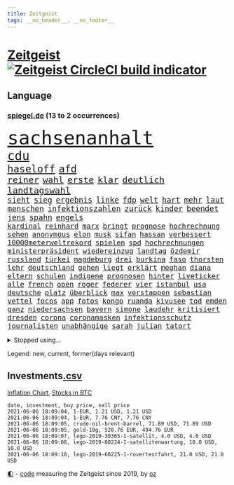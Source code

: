 ```yaml
---
title: Zeitgeist
tags: __no_header__, __no_footer__
---
```


# [Zeitgeist](https://oliz.io/zeitgeist/) [![Zeitgeist CircleCI build indicator](https://circleci.com/gh/ooz/zeitgeist.svg?style=shield)](https://circleci.com/gh/ooz/zeitgeist)

## Language

<h3><a href="https://www.spiegel.de" target="_blank">spiegel.de</a> (13 to 2 occurrences)</h3>
<p style="font-family:monospace">
<span style="font-size:32pt"><a href="news_links.html#sachsenanhalt" class="current">sachsenanhalt</a></span>
<br>
<span style="font-size:21pt"><a href="news_links.html#cdu" class="current">cdu</a></span>
<br>
<span style="font-size:17pt"><a href="news_links.html#haseloff" class="current">haseloff</a></span>
<span style="font-size:17pt"><a href="news_links.html#afd" class="current">afd</a></span>
<br>
<span style="font-size:15pt"><a href="news_links.html#reiner" class="current">reiner</a></span>
<span style="font-size:15pt"><a href="news_links.html#wahl" class="current">wahl</a></span>
<span style="font-size:15pt"><a href="news_links.html#erste" class="current">erste</a></span>
<span style="font-size:15pt"><a href="news_links.html#klar" class="current">klar</a></span>
<span style="font-size:15pt"><a href="news_links.html#deutlich" class="current">deutlich</a></span>
<span style="font-size:15pt"><a href="news_links.html#landtagswahl" class="current">landtagswahl</a></span>
<br>
<span style="font-size:13pt"><a href="news_links.html#sieht" class="current">sieht</a></span>
<span style="font-size:13pt"><a href="news_links.html#sieg" class="current">sieg</a></span>
<span style="font-size:13pt"><a href="news_links.html#ergebnis" class="current">ergebnis</a></span>
<span style="font-size:13pt"><a href="news_links.html#linke" class="current">linke</a></span>
<span style="font-size:13pt"><a href="news_links.html#fdp" class="current">fdp</a></span>
<span style="font-size:13pt"><a href="news_links.html#welt" class="current">welt</a></span>
<span style="font-size:13pt"><a href="news_links.html#hart" class="current">hart</a></span>
<span style="font-size:13pt"><a href="news_links.html#mehr" class="current">mehr</a></span>
<span style="font-size:13pt"><a href="news_links.html#laut" class="current">laut</a></span>
<span style="font-size:13pt"><a href="news_links.html#menschen" class="current">menschen</a></span>
<span style="font-size:13pt"><a href="news_links.html#infektionszahlen" class="current">infektionszahlen</a></span>
<span style="font-size:13pt"><a href="news_links.html#zurück" class="current">zurück</a></span>
<span style="font-size:13pt"><a href="news_links.html#kinder" class="current">kinder</a></span>
<span style="font-size:13pt"><a href="news_links.html#beendet" class="current">beendet</a></span>
<span style="font-size:13pt"><a href="news_links.html#jens" class="current">jens</a></span>
<span style="font-size:13pt"><a href="news_links.html#spahn" class="current">spahn</a></span>
<span style="font-size:13pt"><a href="news_links.html#engels" class="new">engels</a></span>
<br>
<span style="font-size:12pt"><a href="news_links.html#kardinal" class="current">kardinal</a></span>
<span style="font-size:12pt"><a href="news_links.html#reinhard" class="current">reinhard</a></span>
<span style="font-size:12pt"><a href="news_links.html#marx" class="current">marx</a></span>
<span style="font-size:12pt"><a href="news_links.html#bringt" class="current">bringt</a></span>
<span style="font-size:12pt"><a href="news_links.html#prognose" class="current">prognose</a></span>
<span style="font-size:12pt"><a href="news_links.html#hochrechnung" class="new">hochrechnung</a></span>
<span style="font-size:12pt"><a href="news_links.html#sehen" class="current">sehen</a></span>
<span style="font-size:12pt"><a href="news_links.html#anonymous" class="new">anonymous</a></span>
<span style="font-size:12pt"><a href="news_links.html#elon" class="current">elon</a></span>
<span style="font-size:12pt"><a href="news_links.html#musk" class="current">musk</a></span>
<span style="font-size:12pt"><a href="news_links.html#sifan" class="new">sifan</a></span>
<span style="font-size:12pt"><a href="news_links.html#hassan" class="current">hassan</a></span>
<span style="font-size:12pt"><a href="news_links.html#verbessert" class="current">verbessert</a></span>
<span style="font-size:12pt"><a href="news_links.html#10000meterweltrekord" class="new">10000meterweltrekord</a></span>
<span style="font-size:12pt"><a href="news_links.html#spielen" class="current">spielen</a></span>
<span style="font-size:12pt"><a href="news_links.html#spd" class="current">spd</a></span>
<span style="font-size:12pt"><a href="news_links.html#hochrechnungen" class="current">hochrechnungen</a></span>
<span style="font-size:12pt"><a href="news_links.html#ministerpräsident" class="current">ministerpräsident</a></span>
<span style="font-size:12pt"><a href="news_links.html#wiedereinzug" class="new">wiedereinzug</a></span>
<span style="font-size:12pt"><a href="news_links.html#landtag" class="current">landtag</a></span>
<span style="font-size:12pt"><a href="news_links.html#özdemir" class="current">özdemir</a></span>
<span style="font-size:12pt"><a href="news_links.html#russland" class="current">russland</a></span>
<span style="font-size:12pt"><a href="news_links.html#türkei" class="current">türkei</a></span>
<span style="font-size:12pt"><a href="news_links.html#magdeburg" class="current">magdeburg</a></span>
<span style="font-size:12pt"><a href="news_links.html#drei" class="current">drei</a></span>
<span style="font-size:12pt"><a href="news_links.html#burkina" class="new">burkina</a></span>
<span style="font-size:12pt"><a href="news_links.html#faso" class="new">faso</a></span>
<span style="font-size:12pt"><a href="news_links.html#thorsten" class="current">thorsten</a></span>
<span style="font-size:12pt"><a href="news_links.html#lehr" class="new">lehr</a></span>
<span style="font-size:12pt"><a href="news_links.html#deutschland" class="current">deutschland</a></span>
<span style="font-size:12pt"><a href="news_links.html#gehen" class="current">gehen</a></span>
<span style="font-size:12pt"><a href="news_links.html#liegt" class="current">liegt</a></span>
<span style="font-size:12pt"><a href="news_links.html#erklärt" class="current">erklärt</a></span>
<span style="font-size:12pt"><a href="news_links.html#meghan" class="current">meghan</a></span>
<span style="font-size:12pt"><a href="news_links.html#diana" class="current">diana</a></span>
<span style="font-size:12pt"><a href="news_links.html#eltern" class="current">eltern</a></span>
<span style="font-size:12pt"><a href="news_links.html#schulen" class="current">schulen</a></span>
<span style="font-size:12pt"><a href="news_links.html#indigene" class="new">indigene</a></span>
<span style="font-size:12pt"><a href="news_links.html#prognosen" class="current">prognosen</a></span>
<span style="font-size:12pt"><a href="news_links.html#hinter" class="current">hinter</a></span>
<span style="font-size:12pt"><a href="news_links.html#liveticker" class="new">liveticker</a></span>
<span style="font-size:12pt"><a href="news_links.html#alle" class="current">alle</a></span>
<span style="font-size:12pt"><a href="news_links.html#french" class="new">french</a></span>
<span style="font-size:12pt"><a href="news_links.html#open" class="new">open</a></span>
<span style="font-size:12pt"><a href="news_links.html#roger" class="current">roger</a></span>
<span style="font-size:12pt"><a href="news_links.html#federer" class="current">federer</a></span>
<span style="font-size:12pt"><a href="news_links.html#vier" class="current">vier</a></span>
<span style="font-size:12pt"><a href="news_links.html#istanbul" class="current">istanbul</a></span>
<span style="font-size:12pt"><a href="news_links.html#usa" class="current">usa</a></span>
<span style="font-size:12pt"><a href="news_links.html#deutsche" class="current">deutsche</a></span>
<span style="font-size:12pt"><a href="news_links.html#platz" class="current">platz</a></span>
<span style="font-size:12pt"><a href="news_links.html#überblick" class="current">überblick</a></span>
<span style="font-size:12pt"><a href="news_links.html#max" class="current">max</a></span>
<span style="font-size:12pt"><a href="news_links.html#verstappen" class="current">verstappen</a></span>
<span style="font-size:12pt"><a href="news_links.html#sebastian" class="current">sebastian</a></span>
<span style="font-size:12pt"><a href="news_links.html#vettel" class="current">vettel</a></span>
<span style="font-size:12pt"><a href="news_links.html#focos" class="new">focos</a></span>
<span style="font-size:12pt"><a href="news_links.html#app" class="current">app</a></span>
<span style="font-size:12pt"><a href="news_links.html#fotos" class="current">fotos</a></span>
<span style="font-size:12pt"><a href="news_links.html#kongo" class="current">kongo</a></span>
<span style="font-size:12pt"><a href="news_links.html#ruanda" class="current">ruanda</a></span>
<span style="font-size:12pt"><a href="news_links.html#kivusee" class="new">kivusee</a></span>
<span style="font-size:12pt"><a href="news_links.html#tod" class="current">tod</a></span>
<span style="font-size:12pt"><a href="news_links.html#emden" class="new">emden</a></span>
<span style="font-size:12pt"><a href="news_links.html#ganz" class="current">ganz</a></span>
<span style="font-size:12pt"><a href="news_links.html#niedersachsen" class="current">niedersachsen</a></span>
<span style="font-size:12pt"><a href="news_links.html#bayern" class="current">bayern</a></span>
<span style="font-size:12pt"><a href="news_links.html#simone" class="current">simone</a></span>
<span style="font-size:12pt"><a href="news_links.html#laudehr" class="new">laudehr</a></span>
<span style="font-size:12pt"><a href="news_links.html#kritisiert" class="current">kritisiert</a></span>
<span style="font-size:12pt"><a href="news_links.html#dresden" class="current">dresden</a></span>
<span style="font-size:12pt"><a href="news_links.html#corona" class="current">corona</a></span>
<span style="font-size:12pt"><a href="news_links.html#coronamasken" class="current">coronamasken</a></span>
<span style="font-size:12pt"><a href="news_links.html#infektionsschutz" class="current">infektionsschutz</a></span>
<span style="font-size:12pt"><a href="news_links.html#journalisten" class="current">journalisten</a></span>
<span style="font-size:12pt"><a href="news_links.html#unabhängige" class="current">unabhängige</a></span>
<span style="font-size:12pt"><a href="news_links.html#sarah" class="current">sarah</a></span>
<span style="font-size:12pt"><a href="news_links.html#julian" class="current">julian</a></span>
<span style="font-size:12pt"><a href="news_links.html#tatort" class="current">tatort</a></span>
</p>
<details>
<summary>Stopped using...</summary>
<p class="former" style="font-size:12pt">
coronainfektionen(227) kultusministerkonferenz(227) kurzfristig(227) lebenslanger(227) spuren(227) einsparen(226) erscheinen(226) fischer(226) frank(226) geschäft(226) herrscht(226) hinterlassen(226) kita(226) philippinen(226) prüfung(226) williams(226) witz(226) wütet(226) 5(225) abends(225) ausgang(225) bayerische(225) daniel(225) entwurf(225) kurzem(225) lustig(225) massiver(225) nannte(225) rechtsextremismus(225) republikanische(225) schweigt(225) weise(225) angeordnet(224) ans(224) ard(224) dauerhaft(224) eingestuft(224) enorm(224) erleben(224) fußballs(224) führende(224) gedacht(224) kalifornien(224) kooperiert(224) lübcke(224) mailand(224) regisseurin(224) richten(224) rtl(224) sascha(224) versehentlich(224) vorschlag(224) aufsehen(223) diskussion(223) drauf(223) einzelhandel(223) einzelne(223) elektroauto(223) entschuldigt(223) gekostet(223) gutachten(223) juan(223) jubiläum(223) leipziger(223) mysteriöse(223) niveau(223) onlinehandel(223) plattformen(223) quartal(223) umsatzplus(223) wald(223) wünschen(223) 89(222) begründung(222) bewährung(222) bildet(222) coronahotspot(222) coronawarnapp(222) ehren(222) elektroautos(222) geboren(222) giftanschlag(222) laden(222) merkt(222) nfl(222) radfahrer(222) rassistische(222) rassistischer(222) subventionen(222) verhängte(222) aufsichtsrat(221) babys(221) bahnhof(221) befragt(221) befreiung(221) gewerkschaften(221) illegalen(221) jagd(221) mangelt(221) negativ(221) verärgert(221) überlebte(221) beschimpft(220) geholfen(220) hotspots(220) impfbereitschaft(220) lud(220) mitarbeiterinnen(220) regisseur(220) riesige(220) schrumpfen(220) schwangere(220) sportdirektor(220) versuch(220) angeklagte(219) augenzeugen(219) ausbauen(219) ausgewertet(219) ber(219) deutet(219) dienen(219) ersatz(219) euphorie(219) fließt(219) gebaut(219) gewaltsam(219) geworfen(219) grand(219) infektion(219) klingbeil(219) lokale(219) metern(219) militärs(219) regierungen(219) sexismus(219) sprecher(219) verbreitete(219) verfilmt(219) vorliegt(219) öfter(219) 43(218) angemessen(218) belastet(218) beliebt(218) erhielt(218) extreme(218) fahrzeuge(218) house(218) humor(218) kleiner(218) kneipe(218) korrekt(218) krankheit(218) kremlkritikers(218) manches(218) seitdem(218) stau(218) tradition(218) verschieben(218) 98(217) absolut(217) asiatischen(217) bundespolizei(217) cool(217) dubai(217) endgültig(217) erfolge(217) gerät(217) grünheide(217) halben(217) inszenierung(217) mitgliedschaft(217) rutschen(217) schlag(217) update(217) vermittelt(217) werbung(217) wären(217) zentrales(217) begrenzen(216) beschäftigen(216) blockiert(216) brachen(216) bremst(216) fair(216) m(216) magazin(216) marija(216) massenhaft(216) polens(216) präsidentschaftswahlen(216) sauerstoff(216) streng(216) strengere(216) terroristischen(216) zucker(216) 400000(215) ausbau(215) coronatoten(215) dezember(215) enkelin(215) feuerwehrleute(215) gesunden(215) glaubt(215) stock(215) verriet(215) via(215) vollstreckt(215) wurzeln(215) 500(214) asiens(214) atem(214) brauchte(214) desaster(214) ereignis(214) fernen(214) hingerichtet(214) inmitten(214) jahrhundert(214) kochinstituts(214) längere(214) nordirland(214) prominente(214) verabreicht(214) wissenschaft(214) zwillinge(214) 52(213) coronaerkrankung(213) coronapolitik(213) entscheidend(213) geheimnis(213) gesteht(213) hölle(213) inhaftiert(213) institut(213) monatelangen(213) niederlande(213) offizielle(213) otto(213) rekonstruiert(213) sprengsatz(213) wende(213) 11000(212) bundeswirtschaftsminister(212) elektrische(212) gletscher(212) großaufgebot(212) immobilienpreise(212) josé(212) neuwagen(212) saudiarabien(212) verteidigungsministerium(212) veröffentlichte(212) weitergegeben(212) ankara(211) bestes(211) dieselskandal(211) edward(211) franzose(211) gerissen(211) hans(211) hörte(211) löste(211) psychische(211) staates(211) vieler(211) wochenüberblick(211) 30000(210) autoindustrie(210) distanz(210) dreier(210) einsetzen(210) erfurt(210) erneuert(210) genauso(210) gewandt(210) hilfspaket(210) müde(210) olympiasieger(210) sportvorstand(210) verschwand(210) wohnzimmer(210) alternative(209) clemens(209) demonstrierten(209) europaparlament(209) fakten(209) gerichtsurteil(209) halb(209) helene(209) inspiriert(209) leitete(209) schicken(209) coronaviren(208) emails(208) gefangene(208) koma(208) kronprinz(208) normale(208) tausenden(208) truppen(208) 2006(207) 94(207) aktie(207) bewusstlos(207) gastbeitrag(207) mitnehmen(207) potenzial(207) testet(207) vorstellen(207) 15000(206) aufgetreten(206) ergibt(206) fake(206) finanzierung(206) gefälschte(206) gittern(206) küstenwache(206) moritz(206) spiegelrecherchen(206) treue(206) weckt(206) 900(205) eingeführt(205) erwischt(205) historischer(205) jene(205) mohammed(205) plastikmüll(205) produzieren(205) traut(205) zulassen(205) ägypten(205) auftrag(204) norwegens(204) pjöngjang(204) porsche(204) schnitt(204) unterschied(204) vermeldet(204) zusammenstoß(204) überleben(204) abhängigkeit(203) angepasst(203) betrifft(203) eklat(203) exfrau(203) geringere(203) gästen(203) hinten(203) negativen(203) schlechtes(203) steckte(203) unregelmäßigkeiten(203) beantworten(202) begründet(202) demonstrierende(202) deutliches(202) enge(202) führenden(202) iphone(202) iphones(202) kelly(202) schief(202) sozialdemokraten(202) spiegeltitelstory(202) spotify(202) trauerfeier(202) verschwörungstheoretiker(202) amtierende(201) antigenschnelltests(201) bäume(201) englands(201) immerhin(201) menschlich(201) nation(201) pandemiebekämpfung(201) verklagen(201) zurücktreten(201) erfinderisch(200) materialien(200) menschenrechtsverletzungen(200) mobile(200) strengen(200) tvserie(200) autobranche(199) brandenburger(199) coronaschutz(199) echten(199) erinnerung(199) eroberte(199) meines(199) minus(199) strenger(199) verzeichnet(199) vorbereiten(199) carlsen(198) durchgeführt(198) ergebnissen(198) hessischen(198) landesweiten(198) magnus(198) samt(198) schulpolitik(198) uskonzern(198) verwickelt(198) verwiesen(198) 2025(197) agent(197) artikel(197) astronauten(197) aufgestellt(197) beauftragt(197) bewegungsfreiheit(197) eigenem(197) kaiser(197) klöckner(197) nachbar(197) nachts(197) optimismus(197) topteams(197) zulässig(197) zuverlässig(197) erdbeben(196) falscher(196) präsenz(196) pushbacks(196) rückgabe(196) tennisspieler(196) wirtschaftswachstum(196) abgewiesen(195) befasst(195) chats(195) gesichert(195) parteifreund(195) premierministers(195) programme(195) einflussreichsten(194) gedränge(194) psychisch(194) sperrte(194) startete(194) erstickt(193) löscht(193) pleite(193) ute(193) 64(192) gleichauf(192) trauert(192) entschuldigung(191) handy(191) zugenommen(191) 66(190) frontex(190) nirgendwo(190) rahmen(190) supermärkten(190) verfolger(190) dhabi(189) einblick(189) missverständnis(189) moschee(189) populisten(189) verfassungsrichter(189) aufgabe(188) fabrice(188) frontexchef(188) gegenseitige(188) grenzschutzagentur(188) leggeri(188) stimmten(188) votum(188) coronastudie(187) schalker(187) telegram(187) unionspolitiker(187) verkündeten(187) wandel(187) abgeschlossen(186) automatisch(186) coronaleugner(186) hallo(186) moderiert(186) mourinho(186) vermeidet(186) verringert(186) warnapp(186) akten(185) grenzschützer(185) mafiosi(185) 165(184) dramatischen(184) dreharbeiten(184) fertig(184) gerichtsentscheidung(184) lachen(184) löschen(184) verweist(184) dr(183) entwendet(183) kanaren(183) kassieren(183) profisport(183) vizekanzler(183) abstiegskampf(182) coronapatienten(182) herum(182) landeschef(182) light(182) mobilisiert(182) patzt(182) provoziert(182) wechselunterricht(182) 40jährige(181) 91(181) beliebtesten(181) dient(180) sank(180) spiegelteam(180) teilnehmern(180) atalanta(179) erhielten(179) smartphones(179) entziehen(178) impfpflicht(178) drückt(177) märtyrer(177) beschlagnahmten(176) erhöhung(176) mohamed(176) susanne(176) 2002(175) dorf(175) erlaubte(175) republikanern(175) amtierenden(174) beschaffung(174) inselstaat(174) vergehen(174) überfall(174) bezos(173) identität(173) wasserstoff(173) armen(172) bayerisches(172) betrieben(172) gründlich(172) bruno(171) coronaschließungen(171) hast(171) zdf(171) empfänger(170) kreativität(170) krefeld(170) 56(169) attraktiv(169) beitreten(169) elektromobilität(169) gemeinschaft(169) shoppen(169) ussängerin(169) best(168) regierenden(168) uwe(168) ausverkauf(167) clooney(167) oberster(167) umgebracht(167) unverzichtbar(167) beworben(166) inseln(166) offener(166) wirtschaftsleistung(166) grüße(165) as(164) begleiter(164) beyoncé(164) coronaimpfzentrum(164) italienischer(164) korrigieren(164) nationalsozialismus(164) pfefferspray(164) vorlegen(164) weitergabe(164) bedrängt(163) bist(163) krach(163) randalierer(163) verfassungsbeschwerde(163) vorgängers(163) außergewöhnlichen(162) ertrank(162) kaisers(161) ablenkung(160) erheblichen(160) groben(160) größe(160) impfstoffhersteller(160) ipads(160) last(160) schätze(160) 'ndrangheta(159) cambridge(159) hitler(159) jessica(159) erleichtern(158) frehse(158) gabriele(158) trainerin(158) versicherer(158) ärmelkanal(158) flügen(157) frontexskandal(157) beruft(156) planungen(156) unabhängiger(156) bundesagentur(155) bären(155) krawalle(155) verlorene(155) schach(154) coronaparty(153) aufträge(152) strahlt(152) tierheim(152) willi(152) berühren(151) erben(151) taxifahrer(151) unfällen(151) kohlenmonoxidvergiftung(150) schiffe(150) schwarzgrün(150) trainern(150) einbauen(149) inhaltlich(149) astrazenecaimpfstoff(148) berührt(148) coronaschutzausrüstung(148) größenwahnsinnig(148) impfdosis(148) rheinlandpfälzische(148) schauspielern(148) schutzsuchende(148) entschärft(147) errechnet(147) raumfahrtunternehmen(147) überforderung(147) coronakosten(146) fünftel(146) drinnen(145) expremier(145) politikers(145) vorwurfs(145) würdigt(144) 29jährige(143) abhilfe(143) angerufen(143) rüstet(142) unternehmerin(142) curevac(141) eingeweiht(141) katzen(141) streamingdienste(141) ios(140) attest(139) coronabedingungen(139) schreien(139) 51(138) palace(138) pandemiejahr(138) portugiesen(138) gewollt(137) grünenpolitikerin(137) hungern(137) nick(137) dankt(136) brisante(135) investition(135) legenden(135) quält(135) rädern(135) betrag(134) sonderweg(133) ankurbeln(132) euvertreter(132) fünfmal(132) motors(132) drittes(131) großvater(131) ian(131) rituale(131) systematisch(131) einreisebeschränkungen(130) freistellung(130) jazzmusiker(130) 09(129) ach(129) einreisesperren(129) begünstigt(128) bundesgesundheitsministerium(128) klimaklage(128) zweitligisten(128) ausweichen(127) geräusche(127) pink(127) schachzug(127) spielefirma(127) straflager(127) anzukurbeln(126) nrwregierung(126) teilhaben(125) hacken(124) harmlos(124) mehrmals(124) überholen(124) abfahrt(123) lieferketten(123) verbrauch(123) übers(123) fulham(122) heimatland(122) neugeborenen(122) westafrika(122) unheimlich(121) grafik(120) rasche(120) rektor(120) zufriedenheit(120) covidimpfung(119) scheiden(119) 72jähriger(118) krankenkassen(118) entscheidender(117) eleganz(116) nordkoreanischen(116) religiösen(116) 222(115) großartig(115) jakob(115) langjährige(115) ussender(114) 22jährige(113) kriegsschiffe(113) martialischen(113) anna(112) autobauer(111) diagnose(111) kindergeburtstag(111) peilt(111) umgebaut(111) verstieß(111) generalstaatsanwaltschaft(110) konzernmutter(110) präparat(110) schlafen(109) sicherheitsrisiko(109) stapeln(109) unterscheidet(109) geheimen(108) langzeitherrscher(108) restaurantbesuche(108) andy(107) fotografiert(107) 750(106) dacia(106) berger(105) hennigwellsow(105) geringen(104) leidenschaften(104) scherzt(104) homeschooling(103) kindesmissbrauchs(103) abgehalten(102) finken(101) hausärzte(101) lieferprobleme(101) unausweichlich(101) coronamutanten(100) pool(100) viral(100) cafés(99) pubertät(99) aufschlag(98) nützen(98) kragen(97) losgegangen(97) metzelder(97) büßen(96) einreiseverbote(96) flüsse(96) frühwarnsystem(96) nutzern(95) armstrong(94) grandios(94) härtesten(94) neonazis(94) schlachtfeld(94) stromnetz(94) unterschriften(94) 15jährigen(93) mitteilung(93) napoleon(93) gewöhnen(92) machtlosigkeit(92) panzer(92) sylt(92) umfunktioniert(92) abfälle(91) chaotisch(91) fehlendes(91) friseur(91) jawort(91) opel(91) reißen(91) selbsttests(91) uspharmakonzern(91) camping(90) fbibeamte(90) filmte(90) hilfsbedürftige(90) korsen(90) siegeszug(90) turniersieg(90) altenpflege(89) büchershow(89) eugen(89) fernando(89) abberufen(88) augenzeugenberichte(88) collins(88) eliteuniversität(88) fatalen(88) herthas(88) ausgebildet(87) einlösen(87) lehrern(87) albas(86) apokalypse(86) aufstiegsrennen(86) california(86) geiselnahme(86) grebe(86) klatsche(86) rainald(86) straffrei(86) unverständliche(86) 40jährigen(85) austausch(85) erwiesen(85) hauptgrund(85) höhle(85) jubelt(85) nordirische(85) behördenchef(84) exfußballprofi(84) onlinevorlesungen(84) quadrat(84) schub(84) spiegelenthüllungen(84) station(84) traditionell(84) unzureichend(84) aufsicht(83) j(83) menschenrechtslage(83) teslagründer(83) vertraulich(83) diverse(82) frauenarzt(82) herren(82) neuanfang(82) rettungskräften(82) siebtem(82) strengste(82) herausfordern(81) lewentz(81) rückhalt(81) brexits(80) co₂einsparungen(80) demnächst(80) großstädten(80) günstig(80) liechtenstein(80) neutralem(80) trümmern(80) victoria(80) vordrängeln(80) ausländischer(78) deckung(78) erneuerbaren(78) erschütternde(78) freiheitsstrafen(78) gegenseitigen(78) süßigkeiten(78) animierten(77) beerbt(77) leiterin(77) missgeschick(77) vierjährigen(77) egoismus(76) einstimmig(76) großraumbüro(76) grundrechten(76) motivierter(76) vorbestrafter(76) zulieferer(76) überdacht(76) profitabel(75) verzeichnete(75) weltraumprogramm(75) lehrkräften(74) marsmission(74) people(74) vögeln(74) welke(74) 42jähriger(73) abwehrspieler(73) coronablues(73) gerast(73) ingenuity(73) klopps(73) zwischenbilanz(73) coronahelden(72) impfberechtigte(72) klafft(72) kreitmayr(72) militärregierung(72) amateurvideos(71) hiesige(71) krone(71) privates(71) realen(71) sinne(71) covid19verläufen(70) dopings(70) einschwören(70) erwirtschaftet(70) kruden(70) maire(70) rückspiel(70) skulptur(70) tagebuch(70) brigadegeneral(69) hose(69) immobilienkonzern(69) musikern(69) unerlaubt(69) zubereitet(69) angestellt(68) ellie(68) flasche(68) geringfügig(68) goulding(68) großmutter(68) joggerin(68) konzerte(68) nationaltorwart(68) privilegiert(68) senior(68) tatverdacht(68) tvstar(68) wagemutig(68) dringende(67) duterte(67) hahn(67) nachrichtendienste(67) steuerte(67) westberlin(67) wmvergabe(67) berkshire(65) eintreten(65) freizugeben(65) hathaway(65) ruin(65) abfedern(64) einstecken(64) euländer(64) friedlich(64) kinderpornografischen(64) portugals(64) reha(64) brexitstreit(63) börsenkurs(63) diverser(63) hygienemaßnahmen(63) schlechtem(63) uralten(63) wmturniers(63) zoos(63) aufstellung(62) einstreichen(62) marvin(62) mexikanischen(62) tariflöhne(62) universitäten(62) zugewanderte(62) astrazenecavakzine(61) ausfuhr(61) birthday(61) gekippt(61) leistungssportlerin(61) salman(61) streitgespräch(61) todes(61) umkämpftes(61) vermittelte(61) wissenslücken(61) bobic(60) dfbpokalhalbfinale(60) fredi(60) rangers(60) saudiarabiens(60) südamerika(60) wahlkreis(60) wittern(60) absprachen(59) diplomatie(59) drohschreiben(59) mental(59) obhut(59) südosten(59) vertragspartner(59) alben(58) aufstiegstrainer(58) foster(58) intel(58) qrcode(58) kaiserslautern(57) solarstrom(57) cdumann(56) wobei(56) zuweilen(56) company(55) ebaykleinanzeigen(55) kulturkampf(55) lebendigen(55) marihuana(55) oakland(55) opdenhövel(55) rotrotgrüne(55) spdminister(55) harvard(54) platzte(54) spürbar(54) tapfer(54) vorübergehende(54) waldbränden(54) zelten(54) arbeitskosten(53) dieter(53) parlamentarier(53) rechtsterroristen(53) verachtung(53) wildwuchs(53) abstandsregeln(52) antidopingagentur(52) astronaut(52) erklärungsnot(52) eröffneten(52) freigeben(52) henning(52) laufender(52) sängerinnen(52) übersehen(52) fraktionsvize(51) iglesias(51) vizeregierungschef(51) dementieren(50) erzfeinde(50) exklusive(50) flughafengesellschaft(50) förderpaket(50) geldes(50) kampagnen(50) reue(50) siegburg(50) zuschüsse(50) bundessozialgericht(49) gegenwärtig(49) nachhilfemilliarde(49) ehrenerklärungen(48) erregte(48) grünschwarz(48) satt(48) tatmotiv(48) abverlangt(47) windkraftanlagen(47) ampel(46) bewegten(46) mobilfunk(46) schlägereien(46) sofortiges(46) besetzen(45) bghentscheidung(45) coronademo(45) coronastation(45) dingen(45) kapitalismuskritik(45) nio(45) scheidungen(45) wahres(45) abel(44) angesetzt(44) aufsichtsbehörde(44) motorsport(44) rekordtief(44) südgrenze(44) 21jähriger(43) bobby(43) eskalierter(43) grundschulkinder(43) hotelöffnungen(43) leichtathletikverband(43) onlinebanking(43) 22jähriger(42) alfa(42) beugt(42) rekordspieler(42) romeo(42) impfangst(41) nebenan(41) siegerstraße(41) auswärtiges(40) libysche(40) prag(40) problemfall(40) weckte(40) zypern(40) begrenzung(39) gutem(39) rennstall(39) rücknahme(39) insulaner(38) pilotprojekte(38) schutzausrüstung(38) vergisst(38) bezeichneten(37) einbußen(37) geldgeber(37) konsumiert(37) mrnaimpfstoffe(37) wanderte(37) wildtieren(37) solidarisiert(36) strafkolonie(36) aufständische(35) burnoutrisiko(35) dj(35) drittstaaten(35) femizid(35) marketing(35) münchnerinnen(35) parteizentrale(35) spielbeginn(35) suezkanalblockade(35) fachgerecht(34) passau(34) proben(34) renaissance(34) kabinettskollegen(33) klimaneutralität(33) unis(33) bevorzugen(32) coronakatastrophe(32) erstaunlicher(32) stocken(32) terrorverdachts(31) weltberühmte(31) wmteilnahme(31) misst(30) onkel(30) passagieren(30) schwergetan(30) talentiert(30) verwechselt(30) voltswagen(30) infektionsschutzgesetz(29) initiatoren(29) schießtraining(29) vereinigung(29) vergrößert(29) flexibilität(28) gerungen(28) günstiges(28) imbissbude(28) isar(28) behoben(27) herzanfall(27) klimawirkung(27) längste(27) manila(27) pokalhalbfinale(27) vorgetäuscht(27) zugreifen(27) 1896(26) dachstuhl(26) hochstapler(26) pflaster(26) schleuser(26) w(26) revolutionsgarden(25) vortäuschen(25) angeschlossen(24) gesundheitsexperte(24) thron(24) vergiftetes(24) angefasst(23) fix(23) gereizt(23) kohlendioxid(23) rechtsterroristische(23) saint(23) spaziert(23) superreiche(23) dingfest(22) hinterleute(22) kalkulierte(22) kommender(22) mindeststeuersatz(22) sleepy(22) stimmungsbild(22) traumstart(22) verkünden(22) 54jährige(21) komplizenschaft(21) fraktionssitzung(20) geht’s(20) inder(20) narzisst(20) umweltschützern(20) ebene(19) linda(19) pflegen(19) ranghoher(19) wolkenkratzer(19) zervakis(19) kirgisistan(18) schlei(18) bekanntheit(17) ehrgeizig(17) institute(17) jesse(17) künstlerischen(17) maßnahmenpaket(17) milliardenschweren(17) modells(17) peloton(17) run(17) durchkreuzen(16) klaas(16) schicht(16) spender(16) ehrgeizigere(15) gekoppelt(15) invasion(15) kaninchen(15) mundnasenschutz(15) neufassung(15) superleaguepläne(15) anzubieten(14) bka(13) coronagedenken(13) eingeschläfert(13) eubehörde(13) maike(13) moderieren(13) motogp(13) stritten(13) unglücklich(13) wagt(13) wär's(13) covorsitzenden(12) dragon(12) eindrücklich(12) hässlich(12) liveschalte(12) untergrund(12) versprochenen(12) heizt(11) hochrangige(11) spendete(11) verdienst(11)
</p>
</details>
<p>Legend: <span class="new">new</span>, <span class="current">current</span>, <span class="former">former(days relevant)</span></p>

## Investments[.csv](investments.csv)

[Inflation Chart](https://inflationchart.com),
[Stocks in BTC](https://stonksinbtc.xyz/)

```
date, investment, buy price, sell price
2021-06-06 18:09:04, 1-EUR, 1.21 USD, 1.21 USD
2021-06-06 18:09:04, 1-EUR, 7.76 CNY, 7.76 CNY
2021-06-06 18:09:05, crude-oil-brent-barrel, 71.89 USD, 71.89 USD
2021-06-06 18:09:05, gold-10g, 520.76 EUR, 494.76 EUR
2021-06-06 18:09:07, lego-2019-30365-1-satellit, 4.0 USD, 4.0 USD
2021-06-06 18:09:08, lego-2019-60224-1-satellitenwartung, 10.0 USD, 10.0 USD
2021-06-06 18:09:10, lego-2019-60225-1-rovertestfahrt, 21.0 USD, 21.0 USD
```

<footer>
<a href="javascript:toggleTheme()" class="nav">🌓</a>
- <a href="https://github.com/ooz/zeitgeist">code</a> measuring the Zeitgeist since 2019, by <a href="https://oliz.io">oz</a>
</footer>
